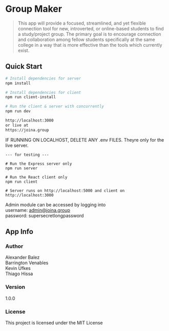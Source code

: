 # Group Maker

> This app will provide a focused, streamlined, and yet flexible connection tool for new, introverted, or online-based students to find a study/project group. The primary goal is to encourage connection and collaboration among fellow students specifically at the same college in a way that is more effective than the tools which currently exist.


## Quick Start

``` bash
# Install dependencies for server
npm install

# Install dependencies for client
npm run client-install

# Run the client & server with concurrently
npm run dev

http://localhost:3000  
or live at  
https://joina.group
```
IF RUNNING ON LOCALHOST, DELETE ANY .env FILES. Theyre only for the live server.
```
--- for testing ---

# Run the Express server only
npm run server

# Run the React client only
npm run client

# Server runs on http://localhost:5000 and client on http://localhost:3000
```

Admin module can be accessed by logging into  
username: admin@joina.group  
password: supersecretlongpassword  

## App Info

### Author

Alexander Balez\
Barrington Venables\
Kevin Ufkes\
Thiago Hissa

### Version

1.0.0

### License

This project is licensed under the MIT License
